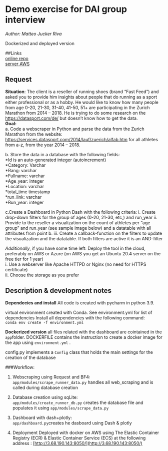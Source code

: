 
# Demo exercise for DAI group interview

_Author: Matteo Jucker Riva_    

Dockerized and deployed version

##Links    
[online repo](https://github.com/ciskoh/dai_group)   
[server AWS](http://3.68.190.143:8050/)

## Request   

__Situation__: The client is a reseller of  running shoes (brand “Fast Feed”) and asked you to provide him insights about people that do running as a sport either professional or as a hobby. He would like to know how many people from age 0-20, 21-30, 31-40, 41-50, 51+ are participating in the Zurich Marathon from 2014 – 2018. He is trying to do some research on the  https://datasport.com/de/ but doesn’t know how to get the data.    
__Goal:__   
a. Code a webscraper in Python and parse the data from the Zurich Marathon from the website: https://services.datasport.com/2014/lauf/zuerich/alfab.htm for all athletes from a-z, from the year 2014 – 2018. 

b. Store the data in a database with the following fields:   
*Id is an auto-generated integer (autoincrement)   
*Category: Varchar   
*Rang:  varchar   
*Fullname: varchar   
*Age_year: integer   
*Location: varchar   
*total_time timestamp   
*run_link: varchar   
*Run_year: integer   
    
c.Create a Dashboard in Python Dash with the following criteria:
  i.     Create drop-down filters for the group of ages (0-20, 21-30, etc,) and run_year
  ii.     Provide to the reseller a visualization on the count of athletes per “age group” and run_year (see sample image below) and a datatable with all attributes from point b.
  iii.     Create a callback-function on the filters to update the visualization and the datatable. If both filters are active it is an AND-filter   
   
_Additionally_, if you have some time left: 
Deploy the tool in the cloud, preferably on AWS or Azure (on AWS you get an Ubuntu 20.4 server on the free tier for 1 year)   
 i.     Use a webserver like Apache HTTPD or Nginx (no need for HTTPS certificate)   
ii.     Choose the storage as you prefer   
 

## Description & development notes

__Dependecies and install__
All code is created with pycharm in python 3.9.    
   
virtual environment created with Conda. See environment.yml for list of dependencies
Install all dependencies with the following command:   
    `conda env create -f environment.yml`   

__Dockerized version__ all files related with the dashboard are cointained in the `app`folder. DOCKERFILE contains the instruction to create a docker image for the app using `environment.yml` . 

config.py implements a `Config` class that holds the main settings for the creation of the database

###Workflow:

1. Webscraping using Request and BF4:    
    `app/modules/scrape_runner_data.py` handles all web_scraping and is called during database creation   
   
1. Database creation using sqLite:   
    `app/modules/create_runner_db.py` creates the database file and populates it using `app/modules/scrape_data.py`   
   
1. Dashboard with dash+plotly:    
    `app/dashboard.py`creates he dasboard using Dash & plotly
   
1. Deployment
    Deployed with docker on AWS using The Elastic Container Registry (ECR) & Elastic Container Service (ECS) at the following address : [http://3.68.190.143:8050/](http://3.68.190.143:8050/)

